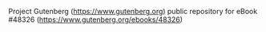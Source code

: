 Project Gutenberg (https://www.gutenberg.org) public repository for eBook #48326 (https://www.gutenberg.org/ebooks/48326)
